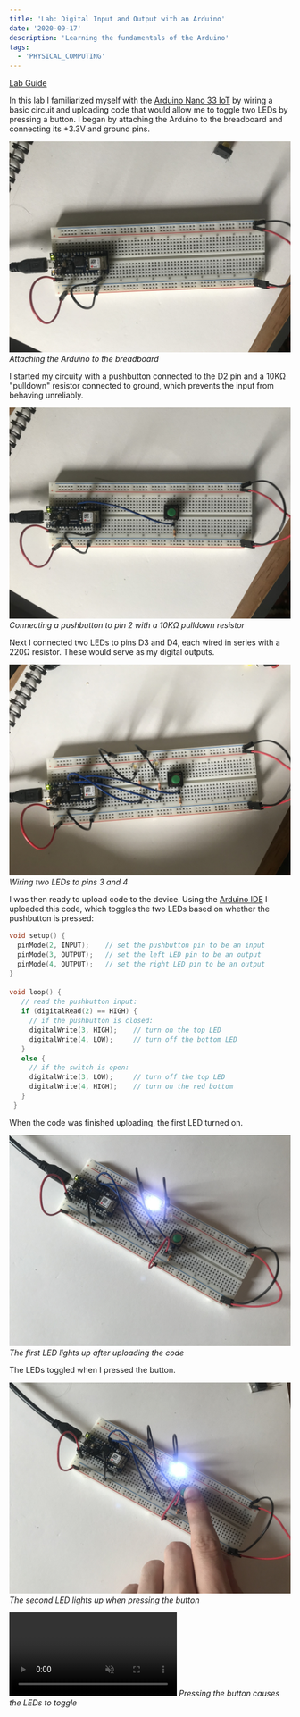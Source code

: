 ```yaml
---
title: 'Lab: Digital Input and Output with an Arduino'
date: '2020-09-17'
description: 'Learning the fundamentals of the Arduino'
tags:
  - 'PHYSICAL_COMPUTING'
---
```


[Lab Guide](https://itp.nyu.edu/physcomp/labs/labs-arduino-digital-and-analog/digital-input-and-output-with-an-arduino/)

In this lab I familiarized myself with the [Arduino Nano 33 IoT](https://content.arduino.cc/assets/NANO33IoTV2.0_sch.pdf) by wiring a basic circuit and uploading code that would allow me to toggle two LEDs by pressing a button. I began by attaching the Arduino to the breadboard and connecting its +3.3V and ground pins.

![Attaching the Arduino to the breadboard](IMG_6329.jpeg)
_Attaching the Arduino to the breadboard_

I started my circuity with a pushbutton connected to the D2 pin and a 10KΩ "pulldown" resistor connected to ground, which prevents the input from behaving unreliably.

![Connecting a pushbutton with a 10KΩ pulldown resistor](IMG_6330.jpeg)
_Connecting a pushbutton to pin 2 with a 10KΩ pulldown resistor_

Next I connected two LEDs to pins D3 and D4, each wired in series with a 220Ω resistor. These would serve as my digital outputs.

![Wiring two LEDs to pins 3 and 4](IMG_6331.jpeg)
_Wiring two LEDs to pins 3 and 4_

I was then ready to upload code to the device. Using the [Arduino IDE](https://www.arduino.cc/en/Main/Software) I uploaded this code, which toggles the two LEDs based on whether the pushbutton is pressed:

```cpp
void setup() {
  pinMode(2, INPUT);    // set the pushbutton pin to be an input
  pinMode(3, OUTPUT);   // set the left LED pin to be an output
  pinMode(4, OUTPUT);   // set the right LED pin to be an output
}

void loop() {
   // read the pushbutton input:
   if (digitalRead(2) == HIGH) {
     // if the pushbutton is closed:
     digitalWrite(3, HIGH);    // turn on the top LED
     digitalWrite(4, LOW);     // turn off the bottom LED
   }
   else {
     // if the switch is open:
     digitalWrite(3, LOW);     // turn off the top LED
     digitalWrite(4, HIGH);    // turn on the red bottom
   }
 }
```

When the code was finished uploading, the first LED turned on.

![The first LED lights up after uploading the code](IMG_6333.jpeg)
_The first LED lights up after uploading the code_

The LEDs toggled when I pressed the button.

![The second LED lights up when pressing the button](IMG_6334.jpeg)
_The second LED lights up when pressing the button_

<p>
<video muted autoplay loop name="Pressing the button causes the LEDs to toggle" src="IMG_6335.mov"></video>
<em>Pressing the button causes the LEDs to toggle</em>
</p>

